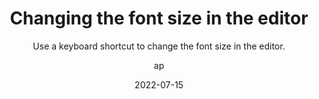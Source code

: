 ---
date: 2022-07-15
title: 'Changing the font size in the editor'
technologies: [go, platform]
topics: [interface, editing, settings, ui]
author: ap
subtitle: 'Use a keyboard shortcut to change the font size in the editor.'
thumbnail: ./thumbnail.png 
cardThumbnail: ./card.png
shortVideo:
    poster: ./thumbnail.png
    url: https://youtu.be/PmYnzaOB1Uo
leadin: |
     To increase the font size, press **⌃⇧Period** on macOS or **Alt+Shift+Dot** on Windows and Linux. To decrease it, press **⌃⇧Comma** on macOS or **Alt+Shift+Comma** on Windows and Linux.

---